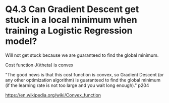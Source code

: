 # Q4.3 Can Gradient Descent get stuck in a local minimum when training a Logistic Regression model?

Will not get stuck because we are guaranteed to find the global minimum.  

Cost function J(\theta) is convex

"The good news is that this cost function is convex, so Gradient Descent (or any other optimization algorithm) is guaranteed to find the global minimum (if the learning rate is not too large and you wait long enough)."  p204

https://en.wikipedia.org/wiki/Convex_function
